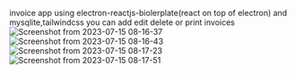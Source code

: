 invoice app using electron-reactjs-biolerplate(react on top of electron)
and mysqlite,tailwindcss
you can add edit delete or print invoices
![Screenshot from 2023-07-15 08-16-37](https://github.com/imadeddine000/invoicer/assets/46073342/76190c66-6c01-4da4-8897-465ad40ac6db)
![Screenshot from 2023-07-15 08-16-43](https://github.com/imadeddine000/invoicer/assets/46073342/5d3af1d0-6444-4e02-9138-919c1fa85cac)
![Screenshot from 2023-07-15 08-17-23](https://github.com/imadeddine000/invoicer/assets/46073342/6e00ca27-70b4-4bcb-af69-38ed0aaf26aa)
![Screenshot from 2023-07-15 08-17-51](https://github.com/imadeddine000/invoicer/assets/46073342/396649c0-02bb-4b84-bb6b-9632a5dbe1d0)
